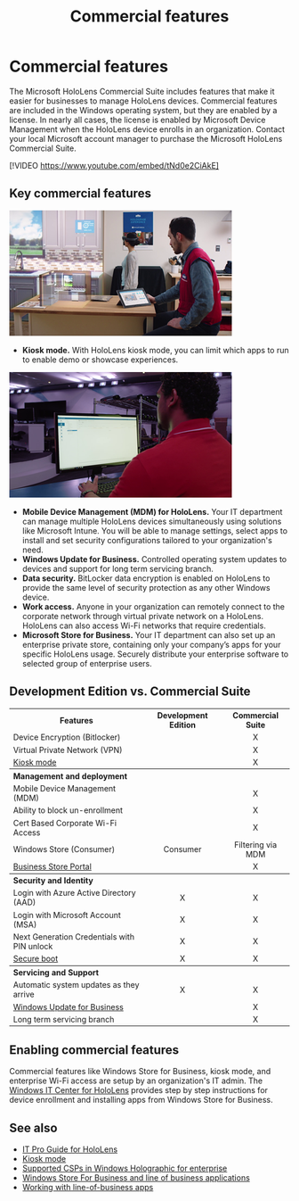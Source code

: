 ﻿---
title: Commercial features
description: 
author: 
ms.author: xerxesb
ms.date: 2/28/2018
ms.topic: article
keywords: 
---



# Commercial features

The Microsoft HoloLens Commercial Suite includes features that make it easier for businesses to manage HoloLens devices. Commercial features are included in the Windows operating system, but they are enabled by a license. In nearly all cases, the license is enabled by Microsoft Device Management when the HoloLens device enrolls in an organization. Contact your local Microsoft account manager to purchase the Microsoft HoloLens Commercial Suite.

[!VIDEO https://www.youtube.com/embed/tNd0e2CiAkE]

## Key commercial features

![With kiosk mode, HoloLens launches directly into the app of your choice.](images/201608-kioskmode-400px.png)
* **Kiosk mode.** With HoloLens kiosk mode, you can limit which apps to run to enable demo or showcase experiences.

![Mobile Device Management on HoloLens provides enterprise grade device management across multiple devices.](images/201608-enterprisemanagement-400px.png)
* **Mobile Device Management (MDM) for HoloLens.** Your IT department can manage multiple HoloLens devices simultaneously using solutions like Microsoft Intune. You will be able to manage settings, select apps to install and set security configurations tailored to your organization's need.
* **Windows Update for Business.** Controlled operating system updates to devices and support for long term servicing branch.
* **Data security.** BitLocker data encryption is enabled on HoloLens to provide the same level of security protection as any other Windows device.
* **Work access.** Anyone in your organization can remotely connect to the corporate network through virtual private network on a HoloLens. HoloLens can also access Wi-Fi networks that require credentials.
* **Microsoft Store for Business.** Your IT department can also set up an enterprise private store, containing only your company’s apps for your specific HoloLens usage. Securely distribute your enterprise software to selected group of enterprise users.



## Development Edition vs. Commercial Suite

<table>
<tr>
<th>Features</th><th>Development Edition</th><th>Commercial Suite</th>
</tr><tr>
<td>Device Encryption (Bitlocker)</td><td></td><td style="text-align: center;">X</td>
</tr><tr>
<td>Virtual Private Network (VPN)</td><td></td><td style="text-align: center;">X</td>
</tr><tr>
<td><a href="using-the-windows-device-portal.md#kiosk-mode">Kiosk mode</a></td><td></td><td style="text-align: center;">X</td>
</tr><tr>
<th colspan="3" style="text-align: left;"> Management and deployment</th>
</tr><tr>
<td>Mobile Device Management (MDM)</td><td style="text-align: center;"></td><td style="text-align: center;">X</td>
</tr><tr>
<td>Ability to block un-enrollment</td><td></td><td style="text-align: center;">X</td>
</tr><tr>
<td>Cert Based Corporate Wi-Fi Access</td><td></td><td style="text-align: center;">X</td>
</tr><tr>
<td>Windows Store (Consumer)</td><td style="text-align: center;">Consumer</td><td style="text-align: center;">Filtering via MDM</td>
</tr><tr>
<td><a href="https://technet.microsoft.com/itpro/windows/manage/working-with-line-of-business-apps">Business Store Portal</a></td><td></td><td style="text-align: center;">X</td>
</tr><tr>
<th colspan="3" style="text-align: left;"> Security and Identity</th>
</tr><tr>
<td>Login with Azure Active Directory (AAD)</td><td style="text-align: center;">X</td><td style="text-align: center;">X</td>
</tr><tr>
<td>Login with Microsoft Account (MSA)</td><td style="text-align: center;">X</td><td style="text-align: center;">X</td>
</tr><tr>
<td>Next Generation Credentials with PIN unlock</td><td style="text-align: center;">X</td><td style="text-align: center;">X</td>
</tr><tr>
<td><a href="https://msdn.microsoft.com/windows/hardware/commercialize/manufacture/desktop/secure-boot-overview">Secure boot</a></td><td style="text-align: center;">X</td><td style="text-align: center;">X</td>
</tr><tr>
<th colspan="3" style="text-align: left;"> Servicing and Support</th>
</tr><tr>
<td>Automatic system updates as they arrive</td><td style="text-align: center;">X</td><td style="text-align: center;">X</td>
</tr><tr>
<td><a href="https://technet.microsoft.com/en-us/itpro/windows/plan/windows-update-for-business">Windows Update for Business</a></td><td></td><td style="text-align: center;">X</td>
</tr><tr>
<td>Long term servicing branch</td><td></td><td style="text-align: center;">X</td>
</tr>
</table>



## Enabling commercial features

Commercial features like Windows Store for Business, kiosk mode, and enterprise Wi-Fi access are setup by an organization's IT admin. The [Windows IT Center for HoloLens](https://technet.microsoft.com/en-us/itpro/hololens/index) provides step by step instructions for device enrollment and installing apps from Windows Store for Business.

## See also
* [IT Pro Guide for HoloLens](https://technet.microsoft.com/en-us/itpro/hololens/index)
* [Kiosk mode](using-the-windows-device-portal.md#kiosk-mode)
* [Supported CSPs in Windows Holographic for enterprise](https://msdn.microsoft.com/en-us/library/windows/hardware/dn920025(v=vs.85).aspx#HoloLens)
* [Windows Store For Business and line of business applications](https://blogs.technet.microsoft.com/sbucci/2016/04/13/windows-store-for-business-and-line-of-business-applications/)
* [Working with line-of-business apps](https://technet.microsoft.com/itpro/windows/manage/working-with-line-of-business-apps)